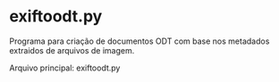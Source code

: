 exiftoodt.py
============
Programa para criação de documentos ODT com base nos metadados extraidos de arquivos de imagem.

Arquivo principal: exiftoodt.py
